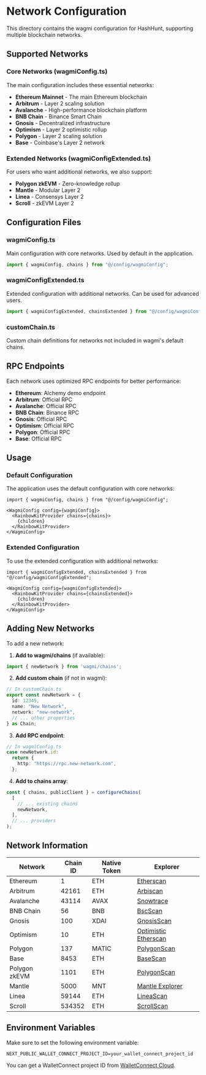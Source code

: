 # Network Configuration

This directory contains the wagmi configuration for HashHunt, supporting multiple blockchain networks.

## Supported Networks

### Core Networks (wagmiConfig.ts)
The main configuration includes these essential networks:

- **Ethereum Mainnet** - The main Ethereum blockchain
- **Arbitrum** - Layer 2 scaling solution
- **Avalanche** - High-performance blockchain platform
- **BNB Chain** - Binance Smart Chain
- **Gnosis** - Decentralized infrastructure
- **Optimism** - Layer 2 optimistic rollup
- **Polygon** - Layer 2 scaling solution
- **Base** - Coinbase's Layer 2 network

### Extended Networks (wagmiConfigExtended.ts)
For users who want additional networks, we also support:

- **Polygon zkEVM** - Zero-knowledge rollup
- **Mantle** - Modular Layer 2
- **Linea** - Consensys Layer 2
- **Scroll** - zkEVM Layer 2

## Configuration Files

### wagmiConfig.ts
Main configuration with core networks. Used by default in the application.

```typescript
import { wagmiConfig, chains } from "@/config/wagmiConfig";
```

### wagmiConfigExtended.ts
Extended configuration with additional networks. Can be used for advanced users.

```typescript
import { wagmiConfigExtended, chainsExtended } from "@/config/wagmiConfigExtended";
```

### customChain.ts
Custom chain definitions for networks not included in wagmi's default chains.

## RPC Endpoints

Each network uses optimized RPC endpoints for better performance:

- **Ethereum**: Alchemy demo endpoint
- **Arbitrum**: Official RPC
- **Avalanche**: Official RPC
- **BNB Chain**: Binance RPC
- **Gnosis**: Official RPC
- **Optimism**: Official RPC
- **Polygon**: Official RPC
- **Base**: Official RPC

## Usage

### Default Configuration
The application uses the default configuration with core networks:

```tsx
import { wagmiConfig, chains } from "@/config/wagmiConfig";

<WagmiConfig config={wagmiConfig}>
  <RainbowKitProvider chains={chains}>
    {children}
  </RainbowKitProvider>
</WagmiConfig>
```

### Extended Configuration
To use the extended configuration with additional networks:

```tsx
import { wagmiConfigExtended, chainsExtended } from "@/config/wagmiConfigExtended";

<WagmiConfig config={wagmiConfigExtended}>
  <RainbowKitProvider chains={chainsExtended}>
    {children}
  </RainbowKitProvider>
</WagmiConfig>
```

## Adding New Networks

To add a new network:

1. **Add to wagmi/chains** (if available):
```typescript
import { newNetwork } from 'wagmi/chains';
```

2. **Add custom chain** (if not in wagmi):
```typescript
// In customChain.ts
export const newNetwork = {
  id: 12345,
  name: "New Network",
  network: "new-network",
  // ... other properties
} as Chain;
```

3. **Add RPC endpoint**:
```typescript
// In wagmiConfig.ts
case newNetwork.id:
  return {
    http: "https://rpc.new-network.com",
  };
```

4. **Add to chains array**:
```typescript
const { chains, publicClient } = configureChains(
  [
    // ... existing chains
    newNetwork,
  ],
  // ... providers
);
```

## Network Information

| Network | Chain ID | Native Token | Explorer |
|---------|----------|--------------|----------|
| Ethereum | 1 | ETH | [Etherscan](https://etherscan.io) |
| Arbitrum | 42161 | ETH | [Arbiscan](https://arbiscan.io) |
| Avalanche | 43114 | AVAX | [Snowtrace](https://snowtrace.io) |
| BNB Chain | 56 | BNB | [BscScan](https://bscscan.com) |
| Gnosis | 100 | XDAI | [GnosisScan](https://gnosisscan.io) |
| Optimism | 10 | ETH | [Optimistic Etherscan](https://optimistic.etherscan.io) |
| Polygon | 137 | MATIC | [PolygonScan](https://polygonscan.com) |
| Base | 8453 | ETH | [BaseScan](https://basescan.org) |
| Polygon zkEVM | 1101 | ETH | [PolygonScan](https://zkevm.polygonscan.com) |
| Mantle | 5000 | MNT | [Mantle Explorer](https://explorer.mantle.xyz) |
| Linea | 59144 | ETH | [LineaScan](https://lineascan.build) |
| Scroll | 534352 | ETH | [ScrollScan](https://scrollscan.com) |

## Environment Variables

Make sure to set the following environment variable:

```env
NEXT_PUBLIC_WALLET_CONNECT_PROJECT_ID=your_wallet_connect_project_id
```

You can get a WalletConnect project ID from [WalletConnect Cloud](https://cloud.walletconnect.com/). 